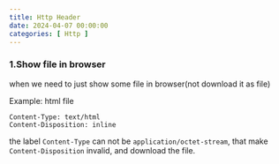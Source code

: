 ```yaml
---
title: Http Header
date: 2024-04-07 00:00:00
categories: [ Http ]
---
```


### 1.Show file in browser

when we need to just show some file in browser(not download it as file)

Example: html file

```
Content-Type: text/html
Content-Disposition: inline
```

the label `Content-Type` can not be `application/octet-stream`,
that make `Content-Disposition` invalid, and download the file.

